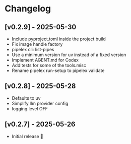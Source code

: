 # Changelog

## [v0.2.9] - 2025-05-30

- Include pyproject.toml inside the project build
- Fix image handle factory
- pipelex cli: list-pipes
- Use a minimum version for uv instead of a fixed version
- Implement AGENT.md for Codex
- Add tests for some of the tools.misc
- Rename pipelex run-setup to pipelex validate

## [v0.2.8] - 2025-05-28

- Defaults to uv
- Simplify llm provider config
- logging level OFF

## [v0.2.7] - 2025-05-26

- Initial release 🎉
